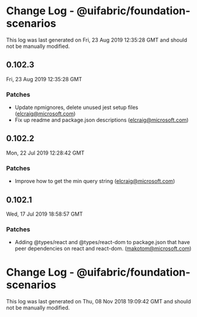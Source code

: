 # Change Log - @uifabric/foundation-scenarios

This log was last generated on Fri, 23 Aug 2019 12:35:28 GMT and should not be manually modified.

## 0.102.3
Fri, 23 Aug 2019 12:35:28 GMT

### Patches

- Update npmignores, delete unused jest setup files (elcraig@microsoft.com)
- Fix up readme and package.json descriptions (elcraig@microsoft.com)

## 0.102.2
Mon, 22 Jul 2019 12:28:42 GMT

### Patches

- Improve how to get the min query string (elcraig@microsoft.com)

## 0.102.1
Wed, 17 Jul 2019 18:58:57 GMT

### Patches

- Adding @types/react and @types/react-dom to package.json that have peer dependencies on react and react-dom. (makotom@microsoft.com)

# Change Log - @uifabric/foundation-scenarios

This log was last generated on Thu, 08 Nov 2018 19:09:42 GMT and should not be manually modified.
